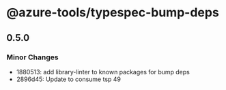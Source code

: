 # @azure-tools/typespec-bump-deps

## 0.5.0

### Minor Changes

- 1880513: add library-linter to known packages for bump deps
- 2896d45: Update to consume tsp 49
